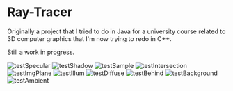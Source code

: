 # Ray-Tracer

Originally a project that I tried to do in Java for a university course related to 3D computer graphics that I'm now trying to redo in C++.

Still a work in progress.

![testSpecular](https://github.com/user-attachments/assets/6103a6f2-7513-4251-987a-a67b84a026fd)
![testShadow](https://github.com/user-attachments/assets/cb111d65-611e-4aa1-bd2b-b891ab30892f)
![testSample](https://github.com/user-attachments/assets/81651620-3ab6-41f9-82a7-276fcebf8646)
![testIntersection](https://github.com/user-attachments/assets/7597bd57-81a1-471b-89b2-0beb1c1b0d57)
![testImgPlane](https://github.com/user-attachments/assets/bf02050d-60d5-4a89-b48d-80b6bcf3d584)
![testIllum](https://github.com/user-attachments/assets/02ce35bf-3890-4a7e-ab29-24c9f30e10fc)
![testDiffuse](https://github.com/user-attachments/assets/7978c1b3-95f7-4e9c-b0fc-00f3ecaed512)
![testBehind](https://github.com/user-attachments/assets/891857f8-824f-47af-8a82-b5b12263198f)
![testBackground](https://github.com/user-attachments/assets/94dbd269-6149-49f6-8751-6adeaca7aad8)
![testAmbient](https://github.com/user-attachments/assets/204528b0-fb01-495c-94e9-da1314d476bb)
